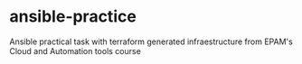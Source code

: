 # ansible-practice
Ansible practical task with terraform generated infraestructure from EPAM's Cloud and Automation tools course
